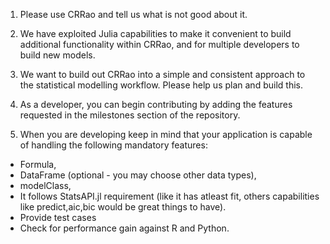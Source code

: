 1. Please use CRRao and tell us what is not good about it.

2. We have exploited Julia capabilities to make it convenient to build additional functionality within CRRao, and for multiple developers to build new models.

3. We want to build out CRRao into a simple and consistent approach to the statistical modelling workflow. Please help us plan and build this.

4. As a developer, you can begin contributing by adding the features requested in the milestones section of the repository.

5. When you are developing keep in mind that your application is capable of handling the following mandatory features:

  + Formula,
  + DataFrame (optional - you may choose other data types),
  + modelClass,
  + It follows StatsAPI.jl requirement (like it has atleast fit, others capabilities like predict,aic,bic would be great things to have).
  + Provide test cases
  + Check for performance gain against R and Python.
